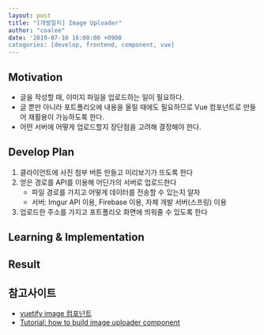 ```yaml
---
layout: post
title: "[개발일지] Image Uploader"
author: "coalee"
date: '2019-07-10 16:00:00 +0900
categories: [develop, frontend, component, vue]
---
```


## Motivation

- 글을 작성할 때, 이미지 파일을 업로드하는 일이 필요하다.
- 글 뿐만 아니라 포트폴리오에 내용을 올릴 때에도 필요하므로 Vue 컴포넌트로 만들어 재활용이 가능하도록 한다.
- 어떤 서버에 어떻게 업로드할지 장단점을 고려해 결정해야 한다.



## Develop Plan

1. 클라이언트에 사진 첨부 버튼 만들고 미리보기가 뜨도록 한다
2. 얻은 경로를 API를 이용해 어딘가의 서버로 업로드한다
   - 파일 경로를 가지고 어떻게 데이터를 전송할 수 있는지 알자
   - 서버: Imgur API 이용, Firebase 이용, 자체 개발 서버(스프링) 이용
3. 업로드한 주소를 가지고 포트폴리오 화면에 띄워줄 수 있도록 한다



## Learning & Implementation





## Result





## 참고사이트 

- [vuetify image 컴포넌트](https://vuetifyjs.com/en/components/images)
- [Tutorial: how to build image uploader component](https://www.freecodecamp.org/news/how-to-build-a-flexible-image-uploader-component-using-vue-js-2-0-5ee7fc77516/)



